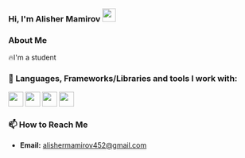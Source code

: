 ### Hi, I'm Alisher Mamirov <img src="https://media.giphy.com/media/hvRJCLFzcasrR4ia7z/giphy.gif" width="27px">

### About Me

🔥I'm a student
<br />


### 🚀 Languages, Frameworks/Libraries and tools  I work with:

<code><img src="https://cdn.iconscout.com/icon/premium/png-256-thumb/flutter-2752187-2285004.png" width="30px"></code>
<code><img src="https://toppng.com/uploads/preview/dart-logo-11609359002t083vzxxh2.png" width="30px"></code>
<code><img src="https://encrypted-tbn0.gstatic.com/images?q=tbn:ANd9GcSkkRnmkxL9tImboeKZBaiPvjRiZNqy_Ao8IiGBc9Th3ecJ9P2k2gp_tYkOdao4yicFc2g&usqp=CAU" width="30px"></code>
<code><img src="https://e7.pngegg.com/pngimages/520/669/png-clipart-c-logo-c-programming-language-computer-icons-computer-programming-programming-miscellaneous-blue.png" width="30px"></code>
<br />

### 📫 How to Reach Me

- **Email:** [alishermamirov452@gmail.com](alishermamirov452@gmail.com)

